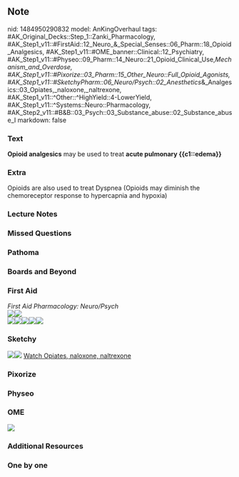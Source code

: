 ## Note
nid: 1484950290832
model: AnKingOverhaul
tags: #AK_Original_Decks::Step_1::Zanki_Pharmacology, #AK_Step1_v11::#FirstAid::12_Neuro_&_Special_Senses::06_Pharm::18_Opioid_Analgesics, #AK_Step1_v11::#OME_banner::Clinical::12_Psychiatry, #AK_Step1_v11::#Physeo::09_Pharm::14_Neuro::21_Opioid_Clinical_Use,_Mechanism_and_Overdose, #AK_Step1_v11::#Pixorize::03_Pharm::15_Other_Neuro::Full_Opioid_Agonists, #AK_Step1_v11::#SketchyPharm::06_Neuro/Psych::02_Anesthetics_&_Analgesics::03_Opiates,_naloxone,_naltrexone, #AK_Step1_v11::^Other::^HighYield::4-LowerYield, #AK_Step1_v11::^Systems::Neuro::Pharmacology, #AK_Step2_v11::#B&B::03_Psych::03_Substance_abuse::02_Substance_abuse_I
markdown: false

### Text
<div>
  <b>Opioid analgesics</b> may be used to treat <b>acute pulmonary
  {{c1::edema}}</b>
</div>

### Extra
Opioids are also used to treat Dyspnea (Opioids may diminish the chemoreceptor response to hypercapnia and hypoxia)

### Lecture Notes


### Missed Questions


### Pathoma


### Boards and Beyond


### First Aid
<div>
  <i>First Aid Pharmacology: Neuro/Psych</i>
</div><img src="paste-656236643090435.jpg"><img src=
"paste-157565170221059.jpg">
<div><img src="paste-91285234909187.jpg"><img src=
"paste-129265630707715.jpg"><img src=
"paste-662640439328771.jpg"><img src=
"paste-668936861384707.jpg"><img src=
"paste-48868137893891.jpg"></div>

### Sketchy
<img src=
"paste-fbfedbb98a4e1813fed76081b58fc93ca103920a.png"><img src=
"paste-6b40bd23e5b63d7a97e907a89fe5ca30399014bb.png"> <a href=
"https://dashboard.sketchy.com/study/medical/courses/medical-pharmacology/units/medical-pharmacology-neuro-psych/videos/medical-pharmacology-neuropsych-anesthetics-and-analgesics-opiates-naloxone-naltrexone?utm_source=anki&utm_medium=partnership&utm_campaign=february_update&utm_content=medical">
Watch Opiates, naloxone, naltrexone</a>

### Pixorize


### Physeo


### OME
<div class="ome-widget">
  <a href=
  "https://onlinemeded.org/spa/psychiatry?ref=anki"><img src=
  "_OME_AnkiFlashcards_Topic_1.png"></a>
</div>

### Additional Resources


### One by one

